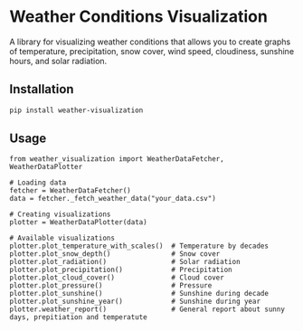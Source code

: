 # Weather Conditions Visualization

A library for visualizing weather conditions that allows you to create graphs of temperature, precipitation, snow cover, wind speed, cloudiness, sunshine hours, and solar radiation.

## Installation

```bash
pip install weather-visualization
```

## Usage
```
from weather_visualization import WeatherDataFetcher, WeatherDataPlotter

# Loading data
fetcher = WeatherDataFetcher()
data = fetcher._fetch_weather_data("your_data.csv")

# Creating visualizations
plotter = WeatherDataPlotter(data)

# Available visualizations
plotter.plot_temperature_with_scales()  # Temperature by decades
plotter.plot_snow_depth()               # Snow cover
plotter.plot_radiation()                # Solar radiation
plotter.plot_precipitation()            # Precipitation
plotter.plot_cloud_cover()              # Cloud cover
plotter.plot_pressure()                 # Pressure
plotter.plot_sunshine()                 # Sunshine during decade
plotter.plot_sunshine_year()            # Sunshine during year
plotter.weather_report()                # General report about sunny days, prepitiation and temperatute
```